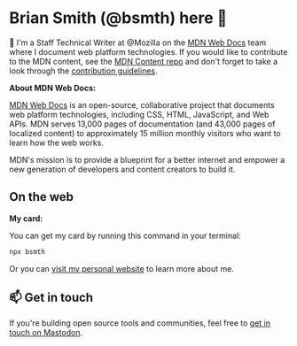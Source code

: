 # Brian Smith (@bsmth) here 👋

:fox_face: I'm a Staff Technical Writer at @Mozilla on the [MDN Web Docs](https://developer.mozilla.org) team where I document web platform technologies.
If you would like to contribute to the MDN content, see the [MDN Content repo](https://github.com/mdn/content) and don't forget to take a look through the [contribution guidelines](https://developer.mozilla.org/en-US/docs/MDN/Contribute).

**About MDN Web Docs:**

[MDN Web Docs](https://github.com/mdn/content) is an open-source, collaborative project that documents web platform technologies, including CSS, HTML, JavaScript, and Web APIs.
MDN serves 13,000 pages of documentation (and 43,000 pages of localized content) to approximately 15 million monthly visitors who want to learn how the web works.

MDN's mission is to provide a blueprint for a better internet and empower a new generation of developers and content creators to build it.

## On the web

**My card:**

You can get my card by running this command in your terminal:

```bash
npx bsmth
```

Or you can [visit my personal website](https://bsmth.de) to learn more about me.

## 📫 Get in touch

If you're building open source tools and communities, feel free to [get in touch on Mastodon](https://mozilla.social/@bsmth).
